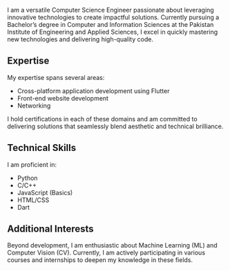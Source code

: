 
I am a versatile Computer Science Engineer passionate about leveraging innovative technologies to create impactful solutions. Currently pursuing a Bachelor’s degree in Computer and Information Sciences at the Pakistan Institute of Engineering and Applied Sciences, I excel in quickly mastering new technologies and delivering high-quality code.

## Expertise

My expertise spans several areas:
- Cross-platform application development using Flutter
- Front-end website development
- Networking

I hold certifications in each of these domains and am committed to delivering solutions that seamlessly blend aesthetic and technical brilliance.

## Technical Skills

I am proficient in:
- Python
- C/C++
- JavaScript (Basics)
- HTML/CSS
- Dart

## Additional Interests

Beyond development, I am enthusiastic about Machine Learning (ML) and Computer Vision (CV). Currently, I am actively participating in various courses and internships to deepen my knowledge in these fields.
